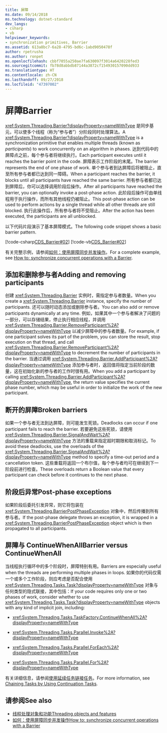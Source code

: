 ```yaml
---
title: 屏障
ms.date: 09/14/2018
ms.technology: dotnet-standard
dev_langs:
- csharp
- vb
helpviewer_keywords:
- synchronization primitives, Barrier
ms.assetid: 613a8bc7-6a28-4795-bd6c-1abd9050478f
author: rpetrusha
ms.author: ronpet
ms.openlocfilehash: cbbf7055a250ae7fa630097f3014a6420228fed3
ms.sourcegitcommit: fb78d8abbdb87144a3872cf154930157090dd933
ms.translationtype: HT
ms.contentlocale: zh-CN
ms.lasthandoff: 09/27/2018
ms.locfileid: "47397002"
---
```

# <a name="barrier"></a><span data-ttu-id="6e622-102">屏障</span><span class="sxs-lookup"><span data-stu-id="6e622-102">Barrier</span></span>

<span data-ttu-id="6e622-103"><xref:System.Threading.Barrier?displayProperty=nameWithType> 是同步基元，可以使多个线程（称为“参与者”）分阶段同时处理算法。</span><span class="sxs-lookup"><span data-stu-id="6e622-103">A <xref:System.Threading.Barrier?displayProperty=nameWithType> is a synchronization primitive that enables multiple threads (known as *participants*) to work concurrently on an algorithm in phases.</span></span> <span data-ttu-id="6e622-104">达到代码中的屏障点之前，每个参与者将继续执行。</span><span class="sxs-lookup"><span data-stu-id="6e622-104">Each participant executes until it reaches the barrier point in the code.</span></span> <span data-ttu-id="6e622-105">屏障表示工作阶段的末尾。</span><span class="sxs-lookup"><span data-stu-id="6e622-105">The barrier represents the end of one phase of work.</span></span> <span data-ttu-id="6e622-106">单个参与者到达屏障后将被阻止，直至所有参与者都已达到同一障碍。</span><span class="sxs-lookup"><span data-stu-id="6e622-106">When a participant reaches the barrier, it blocks until all participants have reached the same barrier.</span></span> <span data-ttu-id="6e622-107">所有参与者都已达到屏障后，你可以选择调用阶段后操作。</span><span class="sxs-lookup"><span data-stu-id="6e622-107">After all participants have reached the barrier, you can optionally invoke a post-phase action.</span></span> <span data-ttu-id="6e622-108">此阶段后操作可由单线程用于执行操作，而所有其他线程仍被阻止。</span><span class="sxs-lookup"><span data-stu-id="6e622-108">This post-phase action can be used to perform actions by a single thread while all other threads are still blocked.</span></span> <span data-ttu-id="6e622-109">执行此操作后，所有参与者将不受阻止。</span><span class="sxs-lookup"><span data-stu-id="6e622-109">After the action has been executed, the participants are all unblocked.</span></span>  
  
 <span data-ttu-id="6e622-110">以下代码片段演示了基本屏障模式。</span><span class="sxs-lookup"><span data-stu-id="6e622-110">The following code snippet shows a basic barrier pattern.</span></span>  
  
 [!code-csharp[CDS_Barrier#02](../../../samples/snippets/csharp/VS_Snippets_Misc/cds_barrier/cs/barrier.cs#02)]
 [!code-vb[CDS_Barrier#02](../../../samples/snippets/visualbasic/VS_Snippets_Misc/cds_barrier/vb/barrier_vb.vb#02)]  
  
 <span data-ttu-id="6e622-111">有关完整示例，请参阅[如何：使用屏障同步并发操作](how-to-synchronize-concurrent-operations-with-a-barrier.md)。</span><span class="sxs-lookup"><span data-stu-id="6e622-111">For a complete example, see [How to: synchronize concurrent operations with a Barrier](how-to-synchronize-concurrent-operations-with-a-barrier.md).</span></span>  
  
## <a name="adding-and-removing-participants"></a><span data-ttu-id="6e622-112">添加和删除参与者</span><span class="sxs-lookup"><span data-stu-id="6e622-112">Adding and removing participants</span></span>

 <span data-ttu-id="6e622-113">创建 <xref:System.Threading.Barrier> 实例时，需指定参与者数量。</span><span class="sxs-lookup"><span data-stu-id="6e622-113">When you create a <xref:System.Threading.Barrier> instance, specify the number of participants.</span></span> <span data-ttu-id="6e622-114">还可以随时动态添加或删除参与者。</span><span class="sxs-lookup"><span data-stu-id="6e622-114">You can also add or remove participants dynamically at any time.</span></span> <span data-ttu-id="6e622-115">例如，如果其中一个参与者解决了问题的一部分，可以存储结果，停止执行相应线程，并调用 <xref:System.Threading.Barrier.RemoveParticipant%2A?displayProperty=nameWithType> 以减少屏障中的参与者数量。</span><span class="sxs-lookup"><span data-stu-id="6e622-115">For example, if one participant solves its part of the problem, you can store the result, stop execution on that thread, and call <xref:System.Threading.Barrier.RemoveParticipant%2A?displayProperty=nameWithType> to decrement the number of participants in the barrier.</span></span> <span data-ttu-id="6e622-116">当通过调用 <xref:System.Threading.Barrier.AddParticipant%2A?displayProperty=nameWithType> 添加参与者时，返回值将指定当前阶段的数量，这在初始化新的参与者的工作时很有用。</span><span class="sxs-lookup"><span data-stu-id="6e622-116">When you add a participant by calling <xref:System.Threading.Barrier.AddParticipant%2A?displayProperty=nameWithType>, the return value specifies the current phase number, which may be useful in order to initialize the work of the new participant.</span></span>  
  
## <a name="broken-barriers"></a><span data-ttu-id="6e622-117">断开的屏障</span><span class="sxs-lookup"><span data-stu-id="6e622-117">Broken barriers</span></span>

 <span data-ttu-id="6e622-118">如果一个参与者无法到达屏障，则可能发生死锁。</span><span class="sxs-lookup"><span data-stu-id="6e622-118">Deadlocks can occur if one participant fails to reach the barrier.</span></span> <span data-ttu-id="6e622-119">若要避免这些死锁，请使用 <xref:System.Threading.Barrier.SignalAndWait%2A?displayProperty=nameWithType> 方法的重载来指定超时期限和取消标记。</span><span class="sxs-lookup"><span data-stu-id="6e622-119">To avoid these deadlocks, use the overloads of the <xref:System.Threading.Barrier.SignalAndWait%2A?displayProperty=nameWithType> method to specify a time-out period and a cancellation token.</span></span> <span data-ttu-id="6e622-120">这些重载将返回一个布尔值，每个参与者均可在继续到下一阶段前进行检查。</span><span class="sxs-lookup"><span data-stu-id="6e622-120">These overloads return a Boolean value that every participant can check before it continues to the next phase.</span></span>  
  
## <a name="post-phase-exceptions"></a><span data-ttu-id="6e622-121">阶段后异常</span><span class="sxs-lookup"><span data-stu-id="6e622-121">Post-phase exceptions</span></span>

 <span data-ttu-id="6e622-122">如果阶段后委托引发异常，则它将包装在 <xref:System.Threading.BarrierPostPhaseException> 对象中，然后传播到所有参与者。</span><span class="sxs-lookup"><span data-stu-id="6e622-122">If the post-phase delegate throws an exception, it is wrapped in a <xref:System.Threading.BarrierPostPhaseException> object which is then propagated to all participants.</span></span>  
  
## <a name="barrier-versus-continuewhenall"></a><span data-ttu-id="6e622-123">屏障与 ContinueWhenAll</span><span class="sxs-lookup"><span data-stu-id="6e622-123">Barrier versus ContinueWhenAll</span></span>

 <span data-ttu-id="6e622-124">当线程执行循环中的多个阶段时，屏障特别有用。</span><span class="sxs-lookup"><span data-stu-id="6e622-124">Barriers are especially useful when the threads are performing multiple phases in loops.</span></span> <span data-ttu-id="6e622-125">如果你的代码仅需一个或多个工作阶段，则应考虑是否配合使用 <xref:System.Threading.Tasks.Task?displayProperty=nameWithType> 对象与任何类型的隐式联接，其中包括：</span><span class="sxs-lookup"><span data-stu-id="6e622-125">If your code requires only one or two phases of work, consider whether to use <xref:System.Threading.Tasks.Task?displayProperty=nameWithType> objects with any kind of implicit join, including:</span></span>  
  
-   <xref:System.Threading.Tasks.TaskFactory.ContinueWhenAll%2A?displayProperty=nameWithType>  
  
-   <xref:System.Threading.Tasks.Parallel.Invoke%2A?displayProperty=nameWithType>  
  
-   <xref:System.Threading.Tasks.Parallel.ForEach%2A?displayProperty=nameWithType>  
  
-   <xref:System.Threading.Tasks.Parallel.For%2A?displayProperty=nameWithType>  
  
 <span data-ttu-id="6e622-126">有关详细信息，请参阅[使用延续任务链接任务](../parallel-programming/chaining-tasks-by-using-continuation-tasks.md)。</span><span class="sxs-lookup"><span data-stu-id="6e622-126">For more information, see [Chaining Tasks by Using Continuation Tasks](../parallel-programming/chaining-tasks-by-using-continuation-tasks.md).</span></span>  
  
## <a name="see-also"></a><span data-ttu-id="6e622-127">请参阅</span><span class="sxs-lookup"><span data-stu-id="6e622-127">See also</span></span>

- [<span data-ttu-id="6e622-128">线程处理对象和功能</span><span class="sxs-lookup"><span data-stu-id="6e622-128">Threading objects and features</span></span>](threading-objects-and-features.md)  
- [<span data-ttu-id="6e622-129">如何：使用屏障同步并发操作</span><span class="sxs-lookup"><span data-stu-id="6e622-129">How to: synchronize concurrent operations with a Barrier</span></span>](how-to-synchronize-concurrent-operations-with-a-barrier.md)
